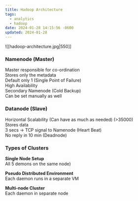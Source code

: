 ```yaml
---
title: Hadoop Architecture
tags:
  - analytics
  - hadoop
date: 2024-01-28 14:15:56 -0600
updated: 2024-01-28
---
```


![[hadoop-architecture.jpg|550]]

### Namenode (Master)

Master responsible for co-ordination  
Stores only the metadata  
Default only 1 (Single Point of Failure)  
High Availability  
Secondary Namenode (Cold Backup)  
Can be set manually as well

### Datanode (Slave)

Horizontal Scalability (Can have as much as needed) (>35000)  
Stores data  
3 secs -> TCP signal to Namenode (Heart Beat)  
No reply in 10 min (Deadnode)

### Types of Clusters

**Single Node Setup**  
All 5 demons on the same node)

**Pseudo Distributed Environment**  
Each daemon runs in a separate VM  

**Multi-node Cluster**  
Each daemon in separate node

